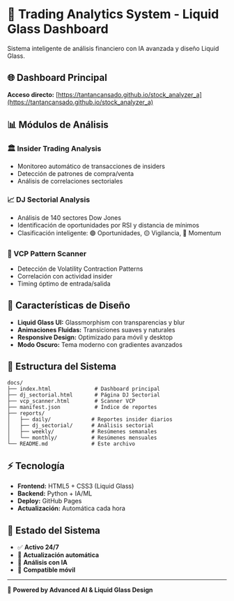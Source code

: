 # 🚀 Trading Analytics System - Liquid Glass Dashboard

Sistema inteligente de análisis financiero con IA avanzada y diseño Liquid Glass.

## 🌐 Dashboard Principal

**Acceso directo:** [https://tantancansado.github.io/stock_analyzer_a](https://tantancansado.github.io/stock_analyzer_a)

## 📊 Módulos de Análisis

### 🏛️ Insider Trading Analysis
- Monitoreo automático de transacciones de insiders
- Detección de patrones de compra/venta
- Análisis de correlaciones sectoriales

### 📈 DJ Sectorial Analysis  
- Análisis de 140 sectores Dow Jones
- Identificación de oportunidades por RSI y distancia de mínimos
- Clasificación inteligente: 🟢 Oportunidades, 🟡 Vigilancia, 🔴 Momentum

### 🎯 VCP Pattern Scanner
- Detección de Volatility Contraction Patterns
- Correlación con actividad insider
- Timing óptimo de entrada/salida

## 🎨 Características de Diseño

- **Liquid Glass UI:** Glassmorphism con transparencias y blur
- **Animaciones Fluidas:** Transiciones suaves y naturales  
- **Responsive Design:** Optimizado para móvil y desktop
- **Modo Oscuro:** Tema moderno con gradientes avanzados

## 📁 Estructura del Sistema

```
docs/
├── index.html              # Dashboard principal
├── dj_sectorial.html       # Página DJ Sectorial
├── vcp_scanner.html        # Scanner VCP
├── manifest.json           # Índice de reportes
├── reports/
│   ├── daily/             # Reportes insider diarios
│   ├── dj_sectorial/      # Análisis sectorial
│   ├── weekly/            # Resúmenes semanales
│   └── monthly/           # Resúmenes mensuales
└── README.md              # Este archivo
```

## ⚡ Tecnología

- **Frontend:** HTML5 + CSS3 (Liquid Glass)
- **Backend:** Python + IA/ML
- **Deploy:** GitHub Pages
- **Actualización:** Automática cada hora

## 🔄 Estado del Sistema

- ✅ **Activo 24/7**
- 🔄 **Actualización automática**
- 🧠 **Análisis con IA**
- 📱 **Compatible móvil**

---

🚀 **Powered by Advanced AI & Liquid Glass Design**
